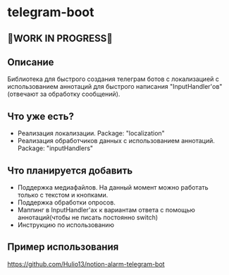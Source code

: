 # telegram-boot

## 🚧WORK IN PROGRESS🚧

## Описание
Библиотека для быстрого создания телеграм ботов с локализацией с использованием аннотаций 
для быстрого написания "InputHandler'ов"(отвечают за обработку сообщений).

## Что уже есть?
- Реализация локализации. Package: "localization"
- Реализация обработчиков данных с использованием аннотаций. Package: "inputHandlers"

## Что планируется добавить
- Поддержка медиафайлов. На данный момент можно работать только с текстом и кнопками.
- Поддержка обработки опросов.
- Маппинг в InputHandler'ах к вариантам ответа с помощью аннотаций(чтобы не писать постоянно switch)
- Инструкцию по использованию

## Пример использования
https://github.com/Hulio13/notion-alarm-telegram-bot
